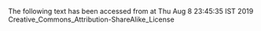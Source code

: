 The following text has been accessed from at Thu Aug 8 23:45:35 IST 2019
Creative_Commons_Attribution-ShareAlike_License
